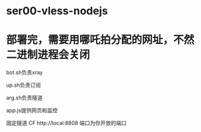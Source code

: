 # ser00-vless-nodejs

# 部署完，需要用哪吒拍分配的网址，不然二进制进程会关闭


bot.sh负责xray

up.sh负责订阅

arg.sh负责隧道

app.js提供网页和监控


固定隧道 CF http://local:8808 端口为你开放的端口
